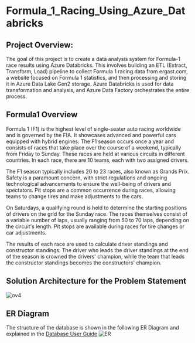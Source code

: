 # Formula_1_Racing_Using_Azure_Databricks

## Project Overview:
The goal of this project is to create a data analysis system for Formula-1 race results using Azure Databricks. This involves building an ETL (Extract, Transform, Load) pipeline to collect Formula 1 racing data from ergast.com, a website focused on Formula 1 statistics, and then processing and storing it in Azure Data Lake Gen2 storage. Azure Databricks is used for data transformation and analysis, and Azure Data Factory orchestrates the entire process.

## Formula1 Overview
Formula 1 (F1) is the highest level of single-seater auto racing worldwide and is governed by the FIA. It showcases advanced and powerful cars equipped with hybrid engines. The F1 season occurs once a year and consists of races that take place over the course of a weekend, typically from Friday to Sunday. These races are held at various circuits in different countries. In each race, there are 10 teams, each with two assigned drivers.

The F1 season typically includes 20 to 23 races, also known as Grands Prix. Safety is a paramount concern, with strict regulations and ongoing technological advancements to ensure the well-being of drivers and spectators. Pit stops are a common occurrence during races, allowing teams to change tires and make adjustments to the cars.

On Saturdays, a qualifying round is held to determine the starting positions of drivers on the grid for the Sunday race. The races themselves consist of a variable number of laps, usually ranging from 50 to 70 laps, depending on the circuit's length. Pit stops are available during races for tire changes or car adjustments.

The results of each race are used to calculate driver standings and constructor standings. The driver who leads the driver standings at the end of the season is crowned the drivers' champion, while the team that leads the constructor standings becomes the constructors' champion.

## Solution Architecture for the Problem Statement

![ov4](https://github.com/hbuddana/Formula_1_Racing_Using_Azure_Databricks/assets/65592890/ae620fcc-5b65-4c4b-8508-8aca16870026)

## ER Diagram
The structure of the database is shown in the following ER Diagram and explained in the [Database User Guide](http://ergast.com/docs/f1db_user_guide.txt)
![ER](https://github.com/hbuddana/Formula_1_Racing_Using_Azure_Databricks/assets/65592890/84074fe4-1916-47c3-944e-8b414541cc8c)






